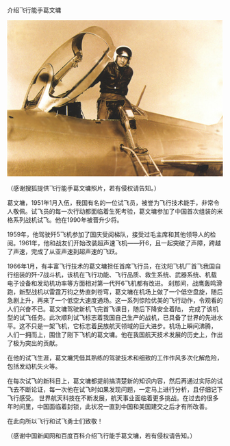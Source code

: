 介绍飞行能手葛文墉


![介绍飞行能手葛文墉](https://github.com/ywangnccu/ywang/blob/main/images/WenyongGe.jpg)

（感谢搜狐提供飞行能手葛文墉照片，若有侵权请告知。）

葛文墉，1951年1月入伍，我国有名的一位试飞员，被誉为飞行技术能手，非常令人敬佩。试飞员的每一次行动都面临着生死考验，葛文墉参加了中国首次组装的米格系列战机试飞。他在1990年被晋升少将。

1959年，他驾驶歼5飞机参加了国庆受阅梯队，接受过毛主席和其他领导人的检阅。1961年，他和战友们开始改装超声速飞机——歼6，且一起突破了声障，跨越了声速，完成了从亚声速到超声速的飞跃。

1966年1月，有丰富飞行技术的葛文墉担任首席飞行员，在沈阳飞机厂首飞我国自行组装的歼-7战斗机，该机在飞行功能、飞行品质、救生系统、武器系统、机载电子设备和发动机功率等方面相对第一代歼6飞机都有改进。
刹那间，战鹰轰鸣滑跑，新型战机以雷霆万钧之势直刺苍穹，葛文墉在机场上做了一个低空盘旋，随后急剧上升，再来了一个低空大速度通场。这一系列惊险优美的飞行动作，令观看的人们兴奋不已。葛文墉驾驶新机飞完首飞课目，随后下降安全着陆，
完成了该机型的试飞任务。此次顺利试飞标志着我国自己生产的战机，已具备了世界的先进水平。这不只是一架飞机，它标志着民族航天领域的巨大进步。机场上瞬间沸腾，
人们一拥而上，围住了刚下飞机的葛文墉。他在我国航天技术发展的历史上，作出了极为突出的贡献。

在他的试飞生涯，葛文墉凭借其熟练的驾驶技术和细致的工作作风多次化解危险，包括发动机失火等。

在每次试飞的新科目上，葛文墉都提前搞清楚新的知识内容，然后再通过实际的试飞去不断论证，每一次他在试飞时如果发现问题，一定马上进行分析，且仔细记下飞行感受。
世界航天科技在不断发展，航天事业面临着更多挑战。在过去的很多年时间里，中国面临着封锁，此状况一直到中国和美国建交之后才有所改善。

在此向所以飞行和试飞勇士们致敬！


（感谢中国新闻网和百度百科介绍飞行能手葛文墉，若有侵权请告知。）
